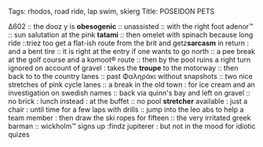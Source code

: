 Tags: rhodos, road ride, lap swim, skierg
Title: POSEIDON PETS
  
∆602 :: the dooz y is **obesogenic** :: unassisted :: with the right foot adenor™ :: sun salutation at the pink **tatami** :: then omelet with spinach because long ride ::triez too get a flat-ish route from the brit and getz**sarcasm** in return : and a bent tire :: it is right at the entry if one wants to go north :: a pee break at the golf course and a komoot® route :: then by the pool ruins a right turn ignored on account of gravel : takes the **troupe** to the motorway :: then back to to the country lanes :: past Φαληράκι without snapshots :: two nice stretches of pink cycle lanes :: a break in the old town : for ice cream and an investigation on swedish names :: back via quinn's bay and left on gravel :: no brick : lunch instead : at the buffet :: no pool **stretcher** available : just a chair : until time for a few laps with drills :: jump into the leo abs to help a team member : then draw the ski ropes for  fifteen :: the very irritated greek barman :: wickholm™ signs up :findz jupiterer : but not in the mood for idiotic quizes  
